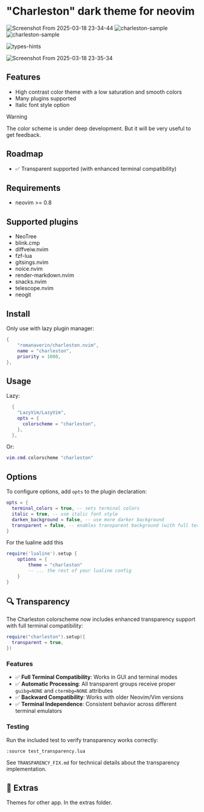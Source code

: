 # "Charleston" dark theme for neovim

![Screenshot From 2025-03-18 23-34-44](https://github.com/user-attachments/assets/8986ee3a-7fe7-48ec-a27e-3d15602f80a5)
![charleston-sample](https://github.com/user-attachments/assets/a52fca45-12b7-4274-9c31-431f2480c9d5)
![charleston-sample](https://github.com/user-attachments/assets/e21d4d56-0ceb-41c5-9818-fe84008ef8b6)

![types-hints](https://github.com/user-attachments/assets/5bdbf46c-afce-43ed-a171-88c1ab536997)

![Screenshot From 2025-03-18 23-35-34](https://github.com/user-attachments/assets/7ccb9bc7-6514-4b53-962c-42a574258946)

## Features

- High contrast color theme with a low saturation and smooth colors
- Many plugins supported
- Italic font style option

> [!WARNING]
> The color scheme is under deep development.
> But it will be very useful to get feedback.

## Roadmap

- ✅ Transparent supported (with enhanced terminal compatibility)

## Requirements

- neovim >= 0.8

## Supported plugins

- NeoTree
- blink.cmp
- diffveiw.nvim
- fzf-lua
- gitsings.nvim
- noice.nvim
- render-markdown.nvim
- snacks.nvim
- telescope.nvim
- neogit

## Install

Only use with lazy plugin manager:

```lua
{
    "romanaverin/charleston.nvim",
    name = "charleston",
    priority = 1000,
},
```

## Usage

Lazy:

```lua
  {
    "LazyVim/LazyVim",
    opts = {
      colorscheme = "charleston",
    },
  },
```

Or:

```lua
vim.cmd.colorscheme "charleston"
```

## Options

To configure options, add `opts` to the plugin declaration:

```lua
opts = {
  terminal_colors = true, -- sets terminal colors
  italic = true, -- use italic font style
  darken_background = false, -- use more darker background
  transparent = false, -- enables transparent background (with full terminal compatibility)
}
```

For the lualine add this

```lua
require('lualine').setup {
    options = {
        theme = "charleston"
        -- ... the rest of your lualine config
    }
}
```

## 🔍 Transparency

The Charleston colorscheme now includes enhanced transparency support with full terminal compatibility:

```lua
require("charleston").setup({
  transparent = true,
})
```

### Features

- ✅ **Full Terminal Compatibility**: Works in GUI and terminal modes
- ✅ **Automatic Processing**: All transparent groups receive proper `guibg=NONE` and `ctermbg=NONE` attributes
- ✅ **Backward Compatibility**: Works with older Neovim/Vim versions
- ✅ **Terminal Independence**: Consistent behavior across different terminal emulators

### Testing

Run the included test to verify transparency works correctly:

```vim
:source test_transparency.lua
```

See `TRANSPARENCY_FIX.md` for technical details about the transparency implementation.

## 🍭 Extras

Themes for other app. In the extras folder.
